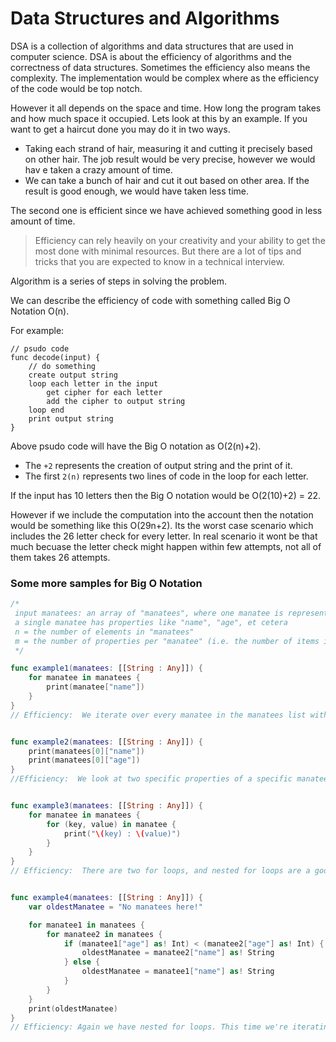 # Data Structures and Algorithms

DSA is a collection of algorithms and data structures that are used in computer science. DSA is about the efficiency of algorithms and the correctness of data structures. Sometimes the efficiency also means the complexity. The implementation would be complex where as the efficiency of the code would be top notch.

However it all depends on the space and time. How long the program takes and how much space it occupied. Lets look at this by an example. If you want to get a haircut done you may do it in two ways.

- Taking each strand of hair, measuring it and cutting it precisely based on other hair. The job result would be very precise, however we would hav e taken a crazy amount of time.
- We can take a bunch of hair and cut it out based on other area. If the result is good enough, we would have taken less time.

The second one is efficient since we have achieved something good in less amount of time.

> Efficiency can rely heavily on your creativity and your ability to get the most done with minimal resources. But there are a lot of tips and tricks that you are expected to know in a technical interview.

Algorithm is a series of steps in solving the problem.

We can describe the efficiency of code with something called Big O Notation O(n).

For example:

```
// psudo code
func decode(input) {
    // do something
    create output string
    loop each letter in the input
        get cipher for each letter
        add the cipher to output string
    loop end
    print output string
}
```

Above psudo code will have the Big O notation as O(2(n)+2).

- The `+2` represents the creation of output string and the print of it.
- The first `2(n)` represents two lines of code in the loop for each letter.

If the input has 10 letters then the Big O notation would be O(2(10)+2) = 22.

However if we include the computation into the account then the notation would be something like this O(29n+2). Its the worst case scenario which includes the 26 letter check for every letter. In real scenario it wont be that much becuase the letter check might happen within few attempts, not all of them takes 26 attempts.

### Some more samples for Big O Notation

```swift
/*
 input manatees: an array of "manatees", where one manatee is represented by a dictionary
 a single manatee has properties like "name", "age", et cetera
 n = the number of elements in "manatees"
 m = the number of properties per "manatee" (i.e. the number of items in a manatee dictionary)
 */

func example1(manatees: [[String : Any]]) {
    for manatee in manatees {
        print(manatee["name"])
    }
}
// Efficiency:  We iterate over every manatee in the manatees list with the for loop. Since we're given that manatees has n elements, our code will take approximately O(n) time to run.


func example2(manatees: [[String : Any]]) {
    print(manatees[0]["name"])
    print(manatees[0]["age"])
}
//Efficiency:  We look at two specific properties of a specific manatee. We aren't iterating over anything - just doing constant-time lookups on lists and dictionaries. Thus the code will complete in constant, or O(1), time.


func example3(manatees: [[String : Any]]) {
    for manatee in manatees {
        for (key, value) in manatee {
            print("\(key) : \(value)")
        }
    }
}
// Efficiency:  There are two for loops, and nested for loops are a good sign that you need to multiply two runtimes. Here, for every manatee, we check every property. If we had 4 manatees, each with 5 properties, then we would need 5+5+5+5 steps. This logic simplifies to the number of manatees times the number of properties, or O(nm).


func example4(manatees: [[String : Any]]) {
    var oldestManatee = "No manatees here!"

    for manatee1 in manatees {
        for manatee2 in manatees {
            if (manatee1["age"] as! Int) < (manatee2["age"] as! Int) {
                oldestManatee = manatee2["name"] as! String
            } else {
                oldestManatee = manatee1["name"] as! String
            }
        }
    }
    print(oldestManatee)
}
// Efficiency: Again we have nested for loops. This time we're iterating over the manatees list twice - every time we see a manatee, we compare it to every other manatee's age. We end up with O(nn), or O(n^2) (which is read as "n squared").
```
